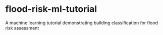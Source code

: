 # flood-risk-ml-tutorial
A machine learning tutorial demonstrating building classification for flood risk assessment
